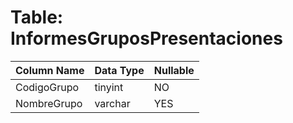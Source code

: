 # Table: InformesGruposPresentaciones

| Column Name | Data Type | Nullable |
|-------------|-----------|----------|
| CodigoGrupo | tinyint | NO |
| NombreGrupo | varchar | YES |
